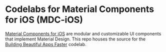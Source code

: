 # Codelabs for Material Components for iOS (MDC-iOS)

[Material Components for iOS](https://material.io/components/ios/) are modular and customizable UI
components that implement Material Design. This repo houses the source for the [Building Beautiful
Apps Faster](https://codelabs.developers.google.com/codelabs/mdc-ios/index.html) codelab.


